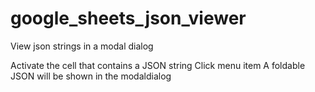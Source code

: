 # google_sheets_json_viewer
View json strings in a modal dialog

Activate the cell that contains a JSON string
Click menu item
A foldable JSON will be shown in the modaldialog
